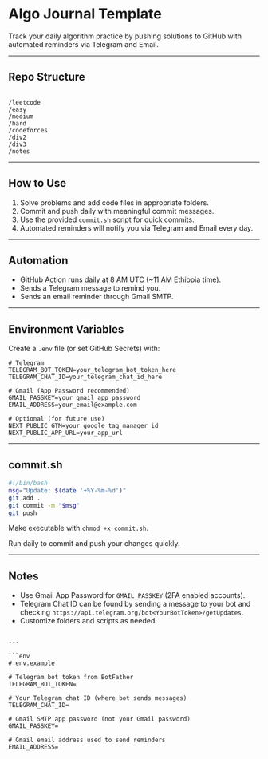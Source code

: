 # Algo Journal Template

Track your daily algorithm practice by pushing solutions to GitHub with automated reminders via Telegram and Email.

---

## Repo Structure

```

/leetcode
/easy
/medium
/hard
/codeforces
/div2
/div3
/notes

````

---

## How to Use

1. Solve problems and add code files in appropriate folders.
2. Commit and push daily with meaningful commit messages.
3. Use the provided `commit.sh` script for quick commits.
4. Automated reminders will notify you via Telegram and Email every day.

---

## Automation

- GitHub Action runs daily at 8 AM UTC (~11 AM Ethiopia time).
- Sends a Telegram message to remind you.
- Sends an email reminder through Gmail SMTP.

---

## Environment Variables

Create a `.env` file (or set GitHub Secrets) with:

```env
# Telegram
TELEGRAM_BOT_TOKEN=your_telegram_bot_token_here
TELEGRAM_CHAT_ID=your_telegram_chat_id_here

# Gmail (App Password recommended)
GMAIL_PASSKEY=your_gmail_app_password
EMAIL_ADDRESS=your_email@example.com

# Optional (for future use)
NEXT_PUBLIC_GTM=your_google_tag_manager_id
NEXT_PUBLIC_APP_URL=your_app_url
````

---

## commit.sh

```bash
#!/bin/bash
msg="Update: $(date '+%Y-%m-%d')"
git add .
git commit -m "$msg"
git push
```

Make executable with `chmod +x commit.sh`.

Run daily to commit and push your changes quickly.

---

## Notes

* Use Gmail App Password for `GMAIL_PASSKEY` (2FA enabled accounts).
* Telegram Chat ID can be found by sending a message to your bot and checking `https://api.telegram.org/bot<YourBotToken>/getUpdates`.
* Customize folders and scripts as needed.

````

---

```env
# env.example

# Telegram bot token from BotFather
TELEGRAM_BOT_TOKEN=

# Your Telegram chat ID (where bot sends messages)
TELEGRAM_CHAT_ID=

# Gmail SMTP app password (not your Gmail password)
GMAIL_PASSKEY=

# Gmail email address used to send reminders
EMAIL_ADDRESS=

````
